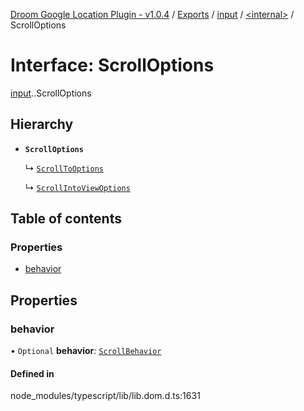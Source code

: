 [Droom Google Location Plugin - v1.0.4](../README.md) / [Exports](../modules.md) / [input](../modules/input.md) / [<internal\>](../modules/input._internal_.md) / ScrollOptions

# Interface: ScrollOptions

[input](../modules/input.md).[<internal>](../modules/input._internal_.md).ScrollOptions

## Hierarchy

- **`ScrollOptions`**

  ↳ [`ScrollToOptions`](input._internal_.ScrollToOptions.md)

  ↳ [`ScrollIntoViewOptions`](input._internal_.ScrollIntoViewOptions.md)

## Table of contents

### Properties

- [behavior](input._internal_.ScrollOptions.md#behavior)

## Properties

### behavior

• `Optional` **behavior**: [`ScrollBehavior`](../modules/input._internal_.md#scrollbehavior)

#### Defined in

node_modules/typescript/lib/lib.dom.d.ts:1631
